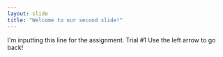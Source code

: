 ```yaml
---
layout: slide
title: "Welcome to our second slide!"
---
```

I'm inputting this line for the assignment. Trial #1
Use the left arrow to go back!